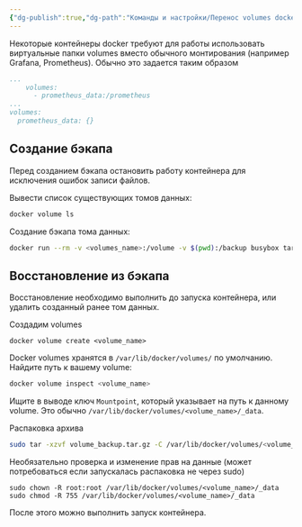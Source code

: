 ```yaml
---
{"dg-publish":true,"dg-path":"Команды и настройки/Перенос volumes docker на другой сервер.md","permalink":"/komandy-i-nastrojki/perenos-volumes-docker-na-drugoj-server/","updated":"2024-10-06T02:52:59+03:00"}
---
```


Некоторые контейнеры docker требуют для работы использовать виртуальные папки volumes вместо обычного монтирования (например Grafana, Prometheus). Обычно это задается таким образом 
```yaml
...
	volumes:
      - prometheus_data:/prometheus
...
volumes:
  prometheus_data: {}
```

## Создание бэкапа

Перед созданием бэкапа остановить работу контейнера для исключения ошибок записи файлов.

Вывести список существующих томов данных:
```bash
docker volume ls
```

Создание бэкапа тома данных:
```sh
docker run --rm -v <volumes_name>:/volume -v $(pwd):/backup busybox tar czf /backup/<volumes_name>.tar.gz -C /volume .
```
## Восстановление из бэкапа

Восстановление необходимо выполнить до запуска контейнера, или удалить созданный ранее том данных.

Создадим volumes
```
docker volume create <volume_name>
```

Docker volumes хранятся в `/var/lib/docker/volumes/` по умолчанию. Найдите путь к вашему volume:

```bash
docker volume inspect <volume_name>
```

Ищите в выводе ключ `Mountpoint`, который указывает на путь к данному volume. Это обычно `/var/lib/docker/volumes/<volume_name>/_data`.

Распаковка архива
```sh
sudo tar -xzvf volume_backup.tar.gz -C /var/lib/docker/volumes/<volume_name>/_data
```

Необязательно проверка и изменение прав на данные (может потребоваться если запускалась распаковка не через sudo)
```
sudo chown -R root:root /var/lib/docker/volumes/<volume_name>/_data
sudo chmod -R 755 /var/lib/docker/volumes/<volume_name>/_data
```

После этого можно выполнить запуск контейнера.